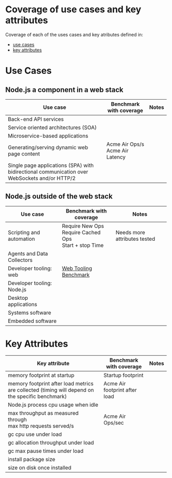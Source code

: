 # Coverage of use cases and key attributes

Coverage of each of the uses cases and key atributes
defined in:
 * [use cases](https://github.com/nodejs/benchmarking/blob/master/docs/use_cases.md)
 * [key attributes](https://github.com/nodejs/benchmarking/blob/master/docs/runtime_attributes.md)

# Use Cases

## Node.js a component in a web stack

Use case                                    |Benchmark with coverage| Notes
--------------------------------------------|-----------------------|-------
Back-end API services                       |                       |
Service oriented architectures (SOA)        |                       |
Microservice-based applications             |                       |
Generating/serving dynamic web page content | Acme Air Ops/s <BR>Acme Air Latency |
Single page applications (SPA) with bidirectional communication over WebSockets and/or HTTP/2 |

## Node.js outside of the web stack

Use case                                   |Benchmark with coverage| Notes
-------------------------------------------|-----------------------|-------
Scripting and automation                   | Require New Ops<BR> Require Cached Ops<BR> Start + stop Time | Needs more attributes tested |
Agents and Data Collectors                 |                       |
Developer tooling: web                     | [Web Tooling Benchmark](https://github.com/v8/web-tooling-benchmark) |
Developer tooling: Node.js                 |                       |
Desktop applications                       |                       |
Systems software                           |                       |
Embedded software                          |                       |

# Key Attributes

Key attribute                              |Benchmark with coverage| Notes
-------------------------------------------|-----------------------|-------
memory footprint at startup                | Startup footprint     |
memory footprint after load metrics are collected (timing will depend on the specific benchmark) | Acme Air footprint after load |
Node.js process cpu usage when idle        |                       |
max throughput as measured through<BR> max http requests served/s  | Acme Air Ops/sec |
gc cpu use under load                      |                       |
gc allocation throughput under load        |                       |
gc max pause times under load              |                       |
install package size                       |                       |
size on disk once installed                |                       |
